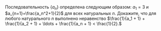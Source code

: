 Последовательность $\{a_n\}$ определена следующим образом: $a_1=3$ и $a_{n+1}=\frac{a_n^2+1}{2}$ для всех натуральных $n.$ Докажите, что для любого натурального $n$ выполнено неравенство $\frac{1}{a_1 + 1} + \frac{1}{a_2 + 1} +  \ldots  + \frac{1}{a_n + 1} < \frac{1}{2}.$